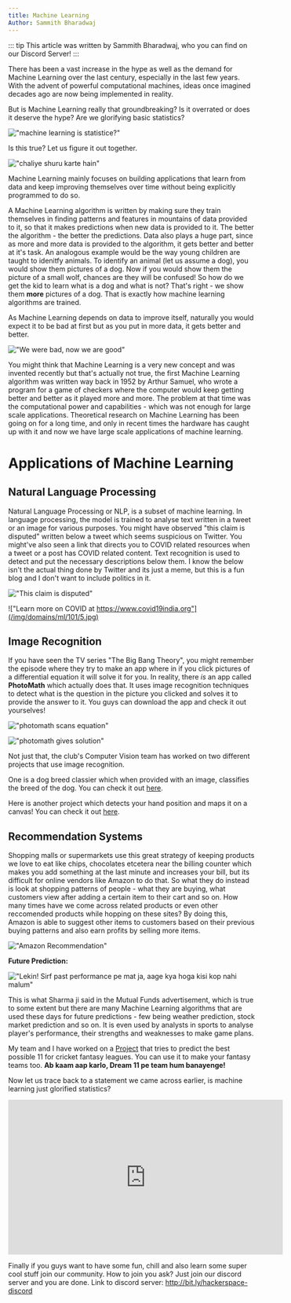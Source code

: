 ```yaml
---
title: Machine Learning
Author: Sammith Bharadwaj
---
```


::: tip
This article was written by Sammith Bharadwaj, who you can find on our Discord Server!
:::

There has been a vast increase in the hype as well as the demand for Machine Learning over the last century, especially in the last few years. With the advent of powerful computational machines, ideas once imagined decades ago are now being implemented in reality.

But is Machine Learning really that groundbreaking? Is it overrated or does it deserve the hype? Are we glorifying basic statistics?

!["machine learning is statistice?"](/img/domains/ml/101/1.jpeg)

Is this true? Let us figure it out together.

!["chaliye shuru karte hain"](/img/domains/ml/101/2.jpg)

Machine Learning mainly focuses on building applications that learn from data and keep improving themselves over time without being explicitly programmed to do so.

A Machine Learning algorithm is written by making sure they train themselves in finding patterns and features in mountains of data provided to it, so that it makes predictions when new data is provided to it.
The better the algorithm - the better the predictions. Data also plays a huge part, since as more and more data is provided to the algorithm, it gets better and better at it's task. An analogous example would be the way young children are taught to idenitfy animals. To identify an animal (let us assume a dog), you would show them pictures of a dog. Now if you would show them the picture of a small wolf, chances are they will be confused! So how do we get the kid to learn what is a dog and what is not? That's right - we show them **more** pictures of a dog. That is exactly how machine learning algorithms are trained.

As Machine Learning depends on data to improve itself, naturally you would expect it to be bad at first but as you put in more data, it gets better and better.

!["We were bad, now we are good"](/img/domains/ml/101/3.jpg)

You might think that Machine Learning is a very new concept and was invented recently but that's actually not true, the first Machine Learning algorithm was written way back in 1952 by Arthur Samuel, who wrote a program for a game of checkers where the computer would keep getting better and better as it played more and more. The problem at that time was the computational power and capabilities - which was not enough for large scale applications. Theoretical research on Machine Learning has been going on for a long time, and only in recent times the hardware has caught up with it and now we have large scale applications of machine learning.

# Applications of Machine Learning

## Natural Language Processing

Natural Language Processing or NLP, is a subset of machine learning. In language processing, the model is trained to analyse text written in a tweet or an image for various purposes. You might have observed "this claim is disputed" written below a tweet which seems suspicious on Twitter.
You might've also seen a link that directs you to COVID related resources when a tweet or a post has COVID related content. Text recognition is used to detect and put the necessary descriptions below them.
I know the below isn't the actual thing done by Twitter and its just a meme, but this is a fun blog and I don't want to include politics in it.

!["This claim is disputed"](/img/domains/ml/101/4.jpg)

!["Learn more on COVID at https://www.covid19india.org"](/img/domains/ml/101/5.jpg)

## Image Recognition

If you have seen the TV series "The Big Bang Theory", you might remember the episode where they try to make an app where in if you click pictures of a differential equation it will solve it for you. In reality, there _is_ an app called **PhotoMath** which actually does that. It uses image recognition techniques to detect what is the question in the picture you clicked and solves it to provide the answer to it. You guys can download the app and check it out yourselves!

!["photomath scans equation"](/img/domains/ml/101/6.png)

!["photomath gives solution"](/img/domains/ml/101/7.png)

Not just that, the club's Computer Vision team has worked on two different projects that use image recognition.

One is a dog breed classier which when provided with an image, classifies the breed of the dog. You can check it out [here](http://bit.ly/hsp-breed-classifier).

Here is another project which detects your hand position and maps it on a canvas! You can check it out [here](http://bit.ly/hsp-handDetect).

## Recommendation Systems

Shopping malls or supermarkets use this great strategy of keeping products we love to eat like chips, chocolates etcetera near the billing counter which makes you add something at the last minute and increases your bill, but its difficult for online vendors like Amazon to do that. So what they do instead is look at shopping patterns of people - what they are buying, what customers view after adding a certain item to their cart and so on. How many times have we come across related products or even other reccomended products while hopping on these sites? By doing this, Amazon is able to suggest other items to customers based on their previous buying patterns and also earn profits by selling more items.

!["Amazon Recommendation"](/img/domains/ml/101/8.png)


**Future Prediction:**

!["Lekin! Sirf past performance pe mat ja, aage kya hoga kisi kop nahi malum"](/img/domains/ml/101/9.jpg)

This is what Sharma ji said in the Mutual Funds advertisement, which is true to some extent but there are many Machine Learning algorithms that are used these days for future predictions - few being weather prediction, stock market prediction and so on. It is even used by analysts in sports to analyse player's performance, their strengths and weaknesses to make game plans.

My team and I have worked on a [Project](http://bit.ly/hsp-cricket11) that tries to predict the best possible 11 for cricket fantasy leagues. You can use it to make your fantasy teams too. 
**Ab kaam aap karlo, Dream 11 pe team hum banayenge!**

Now let us trace back to a statement we came across earlier, is machine learning just glorified statistics?

<iframe width="560" height="315" src="https://www.youtube.com/embed/IScVoQiYL1c" title="YouTube video player" frameborder="0" allow="accelerometer; autoplay; clipboard-write; encrypted-media; gyroscope; picture-in-picture" allowfullscreen></iframe>

Finally if you guys want to have some fun, chill and also learn some super cool stuff join our community. How to join you ask? Just join our discord server and you are done.
Link to discord server: http://bit.ly/hackerspace-discord
